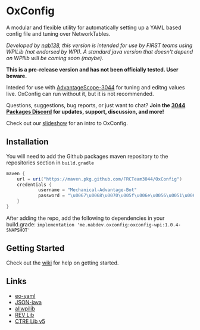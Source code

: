 # OxConfig

A modular and flexible utility for automatically setting up a YAML based config
file and tuning over NetworkTables.

_Developed by [nab138](https://github.com/nab138), this version is intended for
use by FIRST teams using WPILib (not endorsed by WPI). A standard java version
that doesn't depend on WPIlib will be coming soon (maybe)._

**This is a pre-release version and has not been officially tested. User
beware.**

Inteded for use with
[AdvantageScope-3044](https://github.com/FRCTeam3044/AdvantageScope-3044/) for
tuning and editng values live. OxConfig can run without it, but it is not
recommended.

Questions, suggestions, bug reports, or just want to chat? **Join the
[3044 Packages Discord](https://discord.gg/ypRWZGnW66) for updates, support,
discussion, and more!**

Check out our
[slideshow](https://docs.google.com/presentation/d/1QuVK_aaOHk0eIedKAgRVHNj8FFaLIJ0PjUWnntIh-NE/edit?usp=sharing)
for an intro to OxConfig.

## Installation

You will need to add the Github packages maven repository to the repositories
section in `build.gradle`

```gradle
maven {
    url = uri("https://maven.pkg.github.com/FRCTeam3044/OxConfig")
    credentials {
            username = "Mechanical-Advantage-Bot"
            password = "\u0067\u0068\u0070\u005f\u006e\u0056\u0051\u006a\u0055\u004f\u004c\u0061\u0079\u0066\u006e\u0078\u006e\u0037\u0051\u0049\u0054\u0042\u0032\u004c\u004a\u006d\u0055\u0070\u0073\u0031\u006d\u0037\u004c\u005a\u0030\u0076\u0062\u0070\u0063\u0051"
    }
}
```

After adding the repo, add the following to dependencies in your build.grade:
`implementation 'me.nabdev.oxconfig:oxconfig-wpi:1.0.4-SNAPSHOT'`

## Getting Started

Check out the [wiki](https://github.com/FRCTeam3044/OxConfig/wiki) for help on
getting started.

## Links

- [eo-yaml](https://github.com/decorators-squad/eo-yaml)
- [JSON-java](https://github.com/stleary/JSON-java)
- [allwpilib](https://github.com/wpilibsuite/allwpilib)
- [REV Lib](https://docs.revrobotics.com/sparkmax/software-resources/spark-max-api-information)
- [CTRE Lib v5](https://v5.docs.ctr-electronics.com/en/stable/)
